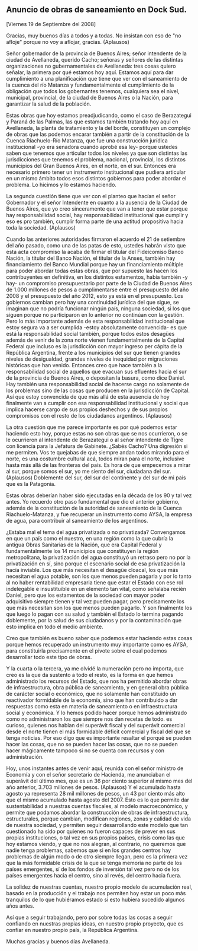Anuncio de obras de saneamiento en Dock Sud.
--------------------------------------------

[Viernes 19 de Septiembre del 2008]

Gracias, muy buenos días a todos y a todas. No insistan con eso de "no
afloje" porque no voy a aflojar, gracias. (Aplausos)

Señor gobernador de la provincia de Buenos Aires; señor intendente de la
ciudad de Avellaneda, querido Cacho; señoras y señores de las distintas
organizaciones no gubernamentales de Avellaneda: tres cosas quiero
señalar, la primera por qué estamos hoy aquí. Estamos aquí para dar
cumplimiento a una planificación que tiene que ver con el saneamiento de
la cuenca del río Matanza y fundamentalmente el cumplimiento de la
obligación que todos los gobernantes tenemos, cualquiera sea el nivel,
municipal, provincial, de la ciudad de Buenos Aires o la Nación, para
garantizar la salud de la población.

Estas obras que hoy estamos preadjudicando, como el caso de Berazategui
y Paraná de las Palmas, las que estamos también tratando hoy aquí en
Avellaneda, la planta de tratamiento y la del borde, constituyen un
complejo de obras que las podemos encarar también a partir de la
constitución de la Cuenca Riachuelo-Río Matanza, que fue una
construcción jurídica institucional -yo era senadora cuando aprobé esa
ley- porque ustedes saben que tenemos que articular todos los niveles ya
que son distintas las jurisdicciones que tenemos el problema, nacional,
provincial, los distintos municipios del Gran Buenos Aires, en el norte,
en el sur. Entonces era necesario primero tener un instrumento
institucional que pudiera articular en un mismo ámbito todos esos
distintos gobiernos para poder abordar el problema. Lo hicimos y lo
estamos haciendo.

La segunda cuestión tiene que ver con el planteo que hacían el señor
Gobernador y el señor Intendente en cuanto a la ausencia de la Ciudad de
Buenos Aires, que yo creo sinceramente que van a tener que estar porque
hay responsabilidad social, hay responsabilidad institucional que
cumplir y eso es pro también, cumplir forma parte de una actitud
propositiva hacia toda la sociedad. (Aplausos)

Cuando las anteriores autoridades firmaron el acuerdo el 21 de setiembre
del año pasado, como una de las patas de esto, ustedes habrán visto que
esta acta compromiso la acaba de firmar el titular del Fideicomiso Banco
Nación, la titular del Banco Nación, el titular de la Anses, también hay
financiamiento del Banco Mundial porque hay un financiamiento múltiple
para poder abordar todas estas obras, que por supuesto las hacen los
contribuyentes en definitiva, en los distintos estamentos, había
también -y hay- un compromiso presupuestario por parte de la Ciudad de
Buenos Aires de 1.000 millones de pesos a cumplimentarse entre el
presupuesto del año 2008 y el presupuesto del año 2012, esto ya está en
el presupuesto. Los gobiernos cambian pero hay una continuidad jurídica
del que sigue, se imaginan que no podría funcionar ningún país, ninguna
sociedad, si los que siguen porque no participaron en lo anterior no
continúan con la gestión. Pero lo más importante además de esta
responsabilidad institucional que estoy segura va a ser cumplida -estoy
absolutamente convencida- es que está la responsabilidad social también,
porque todos estos desagües además de venir de la zona norte vienen
fundamentalmente de la Capital Federal que incluso es la jurisdicción
con mayor ingreso per cápita de la República Argentina, frente a los
municipios del sur que tienen grandes niveles de desigualdad, grandes
niveles de inequidad por migraciones históricas que han venido. Entonces
creo que hace también a la responsabilidad social de aquellos que
evacuan sus efluentes hacia el sur de la provincia de Buenos Aires, o
depositan la basura, como dice Daniel. Hay también una responsabilidad
social de hacerse cargo no solamente de los problemas sino de las cosas
que producen en la jurisdicción de Capital. Así que estoy convencida de
que más allá de esta ausencia de hoy finalmente van a cumplir con esa
responsabilidad institucional y social que implica hacerse cargo de sus
propios deshechos y de sus propios compromisos con el resto de los
ciudadanos argentinos. (Aplausos)

La otra cuestión que me parece importante es por qué podemos estar
haciendo esto hoy, porque estas no son obras que se nos ocurrieron, o se
le ocurrieron al intendente de Berazategui o al señor intendente de
Tigre con licencia para la Jefatura de Gabinete. ¿Sabés Cacho? Una
digresión si me permiten. Vos te quejabas de que siempre andan todos
mirando para el norte, es una costumbre cultural acá, todos miran para
el norte, inclusive hasta más allá de las fronteras del país. Es hora de
que empecemos a mirar al sur, porque somos el sur, yo me siento del sur,
ciudadana del sur. (Aplausos) Doblemente del sur, del sur del continente
y del sur de mi país que es la Patagonia.

Estas obras deberían haber sido ejecutadas en la década de los 90 y tal
vez antes. Yo recuerdo otro paso fundamental que dio el anterior
gobierno, además de la constitución de la autoridad de saneamiento de la
Cuenca Riachuelo-Matanza, y fue recuperar un instrumento como AYSA, la
empresa de agua, para contribuir al saneamiento de los argentinos.

¿Estaba mal el tema del agua privatizada o no privatizada? Convengamos
en que un país como el nuestro, en una región como la que cubría la
antigua Obras Sanitarias de la Nación, que era Capital Federal y
fundamentalmente los 14 municipios que constituyen la región
metropolitana, la privatización del agua constituyó un retraso pero no
por la privatización en sí, sino porque el escenario social de esa
privatización la hacía inviable. Los que más necesitan el desagüe
cloacal, los que más necesitan el agua potable, son los que menos pueden
pagarla y por lo tanto al no haber rentabilidad empresaria tiene que
estar el Estado con ese rol indelegable e insustituible en un elemento
tan vital, como señalaba recién Daniel, pero que los estamentos de la
sociedad con mayor poder adquisitivo siempre tienen y tal vez pueden
pagar, pero precisamente los que más necesitan son los que menos pueden
pagarlo. Y son finalmente los que luego lo pagan con su salud y también
el Estado lo termina pagando doblemente, por la salud de sus ciudadanos
y por la contaminación que esto implica en todo el medio ambiente.

Creo que también es bueno saber que podemos estar haciendo estas cosas
porque hemos recuperado un instrumento muy importante como es AYSA, para
constituirla precisamente en el pivote sobre el cual podemos desarrollar
todo este tipo de obras.

Y la cuarta o la tercera, ya me olvidé la numeración pero no importa,
que creo es la que da sustento a todo el resto, es la forma en que hemos
administrado los recursos del Estado, que nos ha permitido abordar obras
de infraestructura, obra pública de saneamiento, y en general obra
pública de carácter social o económico, que no solamente han constituido
un reactivador formidable de la economía, sino que han contribuido a dar
respuestas como esta en materia de saneamiento o en infraestructura
social y económica. Y lo hemos podido hacer porque hemos administrado
como no administraron los que siempre nos dan recetas de todo. es
curioso, quienes nos hablan del superávit fiscal y del superávit
comercial desde el norte tienen el más formidable déficit comercial y
fiscal del que se tenga noticias. Por eso digo que es importante
resaltar el porqué se pueden hacer las cosas, que no se pueden hacer las
cosas, que no se pueden hacer mágicamente tampoco si no se cuenta con
recursos y con administración.

Hoy, unos instantes antes de venir aquí, reunida con el señor ministro
de Economía y con el señor secretario de Hacienda, me anunciaban el
superávit del último mes, que es un 36 por ciento superior al mismo mes
del año anterior, 3.703 millones de pesos. (Aplausos) Y el acumulado
hasta agosto ya representa 28 mil millones de pesos, un 43 por ciento
más alto que el mismo acumulado hasta agosto del 2007. Esto es lo que
permite dar sustentabilidad a nuestras cuentas fiscales, al modelo
macroeconómico, y permite que podamos abordar la construcción de obras
de infraestructura, estructurales, porque cambian, modifican regiones,
zonas y calidad de vida de nuestra sociedad, y permiten seguir
desarrollando este modelo que tan cuestionado ha sido por quienes no
fueron capaces de prever en sus propias instituciones, o tal vez en sus
propios países, crisis como las que hoy estamos viendo, y que no nos
alegran, al contrario, no queremos que nadie tenga problemas, sabemos
que si en los grandes centros hay problemas de algún modo o de otro
siempre llegan, pero es la primera vez que la más formidable crisis de
la que se tenga memoria no parte de los países emergentes, sí de los
fondos de inversión tal vez pero no de los países emergentes hacia el
centro, sino al revés, del centro hacia fuera.

La solidez de nuestras cuentas, nuestro propio modelo de acumulación
real, basado en la producción y el trabajo nos permiten hoy estar un
poco más tranquilos de lo que hubiéramos estado si esto hubiera sucedido
algunos años antes.

Así que a seguir trabajando, pero por sobre todas las cosas a seguir
confiando en nuestras propias ideas, en nuestro propio proyecto, que es
confiar en nuestro propio país, la República Argentina.

Muchas gracias y buenos días Avellaneda.
